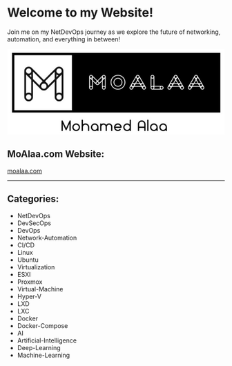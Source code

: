 # Welcome to my Website!

Join me on my NetDevOps journey as we explore the future of networking, automation, and everything in between!

![moalaa.com](assets/images/logo.jpg)

## MoAlaa.com Website:
[moalaa.com](https://moalaa.com/)

---

## Categories:

  - NetDevOps
  - DevSecOps
  - DevOps
  - Network-Automation
  - CI/CD
  - Linux
  - Ubuntu
  - Virtualization
  - ESXI
  - Proxmox
  - Virtual-Machine
  - Hyper-V
  - LXD
  - LXC
  - Docker
  - Docker-Compose
  - AI
  - Artificial-Intelligence
  - Deep-Learning  
  - Machine-Learning